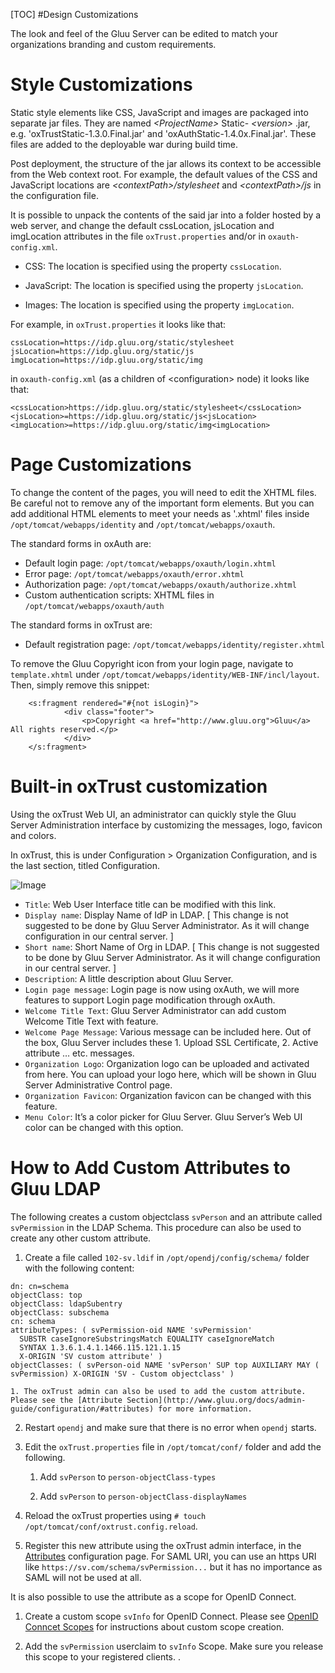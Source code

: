 
[TOC]
#Design Customizations

The look and feel of the Gluu Server can be edited to match your
organizations branding and custom requirements.

# Style Customizations

Static style elements like CSS, JavaScript and images are packaged into
separate jar files. They are named _\<ProjectName\>_ Static-
_\<version\>_ .jar, e.g. 'oxTrustStatic-1.3.0.Final.jar' and
'oxAuthStatic-1.4.0x.Final.jar'. These files are added to the deployable
war during build time.

Post deployment, the structure of the jar allows its context to be
accessible from the Web context root. For example, the default values of
the CSS and JavaScript locations are *\<contextPath\>/stylesheet* and
*\<contextPath\>/js* in the configuration file.

It is possible to unpack the contents of the said jar into a folder
hosted by a web server, and change the default cssLocation, jsLocation
and imgLocation attributes in the file `oxTrust.properties` and/or in
`oxauth-config.xml`.

* CSS: The location is specified using the property `cssLocation`.

* JavaScript: The location is specified using the property `jsLocation`.

* Images: The location is specified using the property `imgLocation`.

For example, in `oxTrust.properties` it looks like that:

```
cssLocation=https://idp.gluu.org/static/stylesheet
jsLocation=https://idp.gluu.org/static/js
imgLocation=https://idp.gluu.org/static/img
```

in `oxauth-config.xml` (as a children of \<configuration\> node) it
looks like that:

```
<cssLocation>https://idp.gluu.org/static/stylesheet</cssLocation>
<jsLocation>=https://idp.gluu.org/static/js<jsLocation>
<imgLocation>=https://idp.gluu.org/static/img<imgLocation>
```

# Page Customizations

To change the content of the pages, you will need to edit the XHTML
files. Be careful not to remove any of the important form elements. But
you can add additional HTML elements to meet your needs as '.xhtml'
files inside `/opt/tomcat/webapps/identity` and
`/opt/tomcat/webapps/oxauth`.

The standard forms in oxAuth are:

- Default login page: `/opt/tomcat/webapps/oxauth/login.xhtml`
- Error page: `/opt/tomcat/webapps/oxauth/error.xhtml`
- Authorization page: `/opt/tomcat/webapps/oxauth/authorize.xhtml`
- Custom authentication scripts: XHTML files in `/opt/tomcat/webapps/oxauth/auth`

The standard forms in oxTrust are:

- Default registration page: `/opt/tomcat/webapps/identity/register.xhtml`

To remove the Gluu Copyright icon from your login page, navigate to
`template.xhtml` under
`/opt/tomcat/webapps/identity/WEB-INF/incl/layout`. Then, simply remove
this snippet:

```
    <s:fragment rendered="#{not isLogin}">
            <div class="footer">
                <p>Copyright <a href="http://www.gluu.org">Gluu</a> All rights reserved.</p>
            </div>
    </s:fragment>
```

# Built-in oxTrust customization

Using the oxTrust Web UI, an administrator can quickly style the Gluu
Server Administration interface by customizing the messages, logo,
favicon and colors.

In oxTrust, this is under Configuration > Organization Configuration,
and is the last section, titled Configuration.

![Image](https://raw.githubusercontent.com/GluuFederation/docs/master/sources/img/WebUI_modification/oxtrust/oxTrust_GUI_mod_configuration_overview.png?raw=true)

- `Title`: Web User Interface title can be modified with this link. 
- `Display name`: Display Name of IdP in LDAP. [ This change is not suggested to be done by Gluu Server Administrator. As it will change configuration in our central server. ]
- `Short name`: Short Name of Org in LDAP. [ This change is not suggested to be done by Gluu Server Administrator. As it will change configuration in our central server. ]
- `Description`: A little description about Gluu Server.
- `Login page message`: Login page is now using oxAuth, we will more features to support Login page modification through oxAuth. 
- `Welcome Title Text`: Gluu Server Administrator can add custom Welcome Title Text with feature.
- `Welcome Page Message`: Various message can be included here. Out of the box, Gluu Server includes these 1. Upload SSL Certificate, 2. Active attribute … etc. messages.
- `Organization Logo`: Organization logo can be uploaded and activated from here.
You can upload your logo here, which will be shown in Gluu Server Administrative Control page. 
- `Organization Favicon`: Organization favicon can be changed with this feature. 
- `Menu Color`: It’s a color picker for Gluu Server. Gluu Server’s Web UI color can be changed with this option.

# How to Add Custom Attributes to Gluu LDAP

The following creates a custom objectclass `svPerson` and an attribute called `svPermission` in the LDAP Schema. This procedure can also be used to create any other custom attribute.

1. Create a file called `102-sv.ldif` in `/opt/opendj/config/schema/` folder with the following content:

```
dn: cn=schema
objectClass: top
objectClass: ldapSubentry
objectClass: subschema
cn: schema
attributeTypes: ( svPermission-oid NAME 'svPermission'
  SUBSTR caseIgnoreSubstringsMatch EQUALITY caseIgnoreMatch
  SYNTAX 1.3.6.1.4.1.1466.115.121.1.15
  X-ORIGIN 'SV custom attribute' )
objectClasses: ( svPerson-oid NAME 'svPerson' SUP top AUXILIARY MAY ( svPermission) X-ORIGIN 'SV - Custom objectclass' )
```
	1. The oxTrust admin can also be used to add the custom attribute. Please see the [Attribute Section](http://www.gluu.org/docs/admin-guide/configuration/#attributes) for more information.
 
2. Restart `opendj` and make sure that there is no error when `opendj` starts.

3. Edit the `oxTrust.properties` file in `/opt/tomcat/conf/` folder and add the following.

	1. Add `svPerson` to `person-objectClass-types`

	2. Add `svPerson` to `person-objectClass-displayNames`

4. Reload the oxTrust properties using `# touch /opt/tomcat/conf/oxtrust.config.reload`.

5. Register this new attribute using the oxTrust admin interface, in the [Attributes](http://www.gluu.org/docs/admin-guide/configuration/#attributes) configuration page. 
For SAML URI, you can use an https URI like `https://sv.com/schema/svPermission...` but it has no importance as SAML will not be used at all.

It is also possible to use the attribute as a scope for OpenID Connect.

1. Create a custom scope `svInfo` for OpenID Connect. Please see [OpenID Conncet Scopes](http://www.gluu.org/docs/admin-guide/openid-connect/#scopes) for instructions about custom scope creation.

2. Add the `svPermission` userclaim to `svInfo` Scope. Make sure you release this scope to your registered clients.
.

